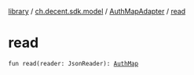 [library](../../index.md) / [ch.decent.sdk.model](../index.md) / [AuthMapAdapter](index.md) / [read](./read.md)

# read

`fun read(reader: JsonReader): `[`AuthMap`](../-auth-map/index.md)